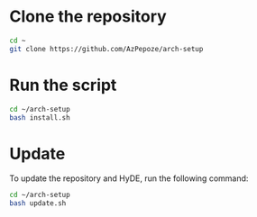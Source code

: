 # Clone the repository

```bash
cd ~
git clone https://github.com/AzPepoze/arch-setup
```

# Run the script

```bash
cd ~/arch-setup
bash install.sh
```

# Update

To update the repository and HyDE, run the following command:

```bash
cd ~/arch-setup
bash update.sh
```
